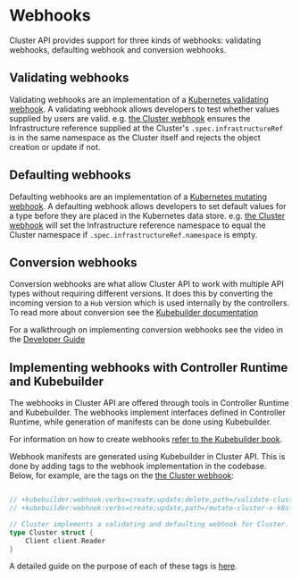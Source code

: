 # Webhooks

Cluster API provides support for three kinds of webhooks: validating webhooks, defaulting webhook and conversion webhooks. 

## Validating webhooks
Validating webhooks are an implementation of a [Kubernetes validating webhook](https://kubernetes.io/docs/reference/access-authn-authz/admission-controllers/#validatingadmissionwebhook). A validating webhook allows developers to test whether values supplied by users are valid. e.g. [the Cluster webhook] ensures the Infrastructure reference supplied at the Cluster's `.spec.infrastructureRef` is in the same namespace as the Cluster itself and rejects the object creation or update if not.

## Defaulting webhooks
Defaulting webhooks are an implementation of a [Kubernetes mutating webhook](https://kubernetes.io/docs/reference/access-authn-authz/admission-controllers/#mutatingadmissionwebhook). A defaulting webhook allows developers to set default values for a type before they are placed in the Kubernetes data store. e.g. [the Cluster webhook] will set the Infrastructure reference namespace to equal the Cluster namespace if `.spec.infrastructureRef.namespace` is empty.

## Conversion webhooks
Conversion webhooks are what allow Cluster API to work with multiple API types without requiring different versions. It does this by converting the incoming version to a `Hub` version which is used internally by the controllers. To read more about conversion see the [Kubebuilder documentation](https://book.kubebuilder.io/multiversion-tutorial/conversion.html)

For a walkthrough on implementing conversion webhooks see the video in the [Developer Guide](https://cluster-api.sigs.k8s.io/developer/guide.html?highlight=video#videos-explaining-capi-architecture-and-code-walkthroughs)

## Implementing webhooks with Controller Runtime and Kubebuilder
The webhooks in Cluster API are offered through tools in Controller Runtime and Kubebuilder. The webhooks implement interfaces defined in Controller Runtime, while generation of manifests can be done using Kubebuilder.

For information on how to create webhooks [refer to the Kubebuilder book](https://book.kubebuilder.io/cronjob-tutorial/webhook-implementation.html).


Webhook manifests are generated using Kubebuilder in Cluster API. This is done by adding tags to the webhook implementation in the codebase. Below, for example, are the tags on the [the Cluster webhook]:

```go

// +kubebuilder:webhook:verbs=create;update;delete,path=/validate-cluster-x-k8s-io-v1beta1-cluster,mutating=false,failurePolicy=fail,matchPolicy=Equivalent,groups=cluster.x-k8s.io,resources=clusters,versions=v1beta1,name=validation.cluster.cluster.x-k8s.io,sideEffects=None,admissionReviewVersions=v1;v1beta1
// +kubebuilder:webhook:verbs=create;update,path=/mutate-cluster-x-k8s-io-v1beta1-cluster,mutating=true,failurePolicy=fail,matchPolicy=Equivalent,groups=cluster.x-k8s.io,resources=clusters,versions=v1beta1,name=default.cluster.cluster.x-k8s.io,sideEffects=None,admissionReviewVersions=v1;v1beta1

// Cluster implements a validating and defaulting webhook for Cluster.
type Cluster struct {
    Client client.Reader
}
```

A detailed guide on the purpose of each of these tags is [here](https://book.kubebuilder.io/reference/markers/webhook.html).

<!-- links -->
[the Cluster webhook]: https://github.com/kubernetes-sigs/cluster-api/blob/release-1.1/internal/webhooks/cluster.go
